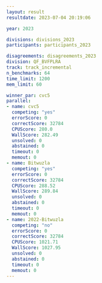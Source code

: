 ```yaml
---
layout: result
resultdate: 2023-07-04 20:19:06

year: 2023

divisions: divisions_2023
participants: participants_2023

disagreements: disagreements_2023
division: QF_BVFPLRA
track: track_incremental
n_benchmarks: 64
time_limit: 1200
mem_limit: 60

winner_par: cvc5
parallel:
- name: cvc5
  competing: "yes"
  errorScore: 0
  correctScore: 32784
  CPUScore: 280.0
  WallScore: 282.49
  unsolved: 0
  abstained: 0
  timeout: 0
  memout: 0
- name: Bitwuzla
  competing: "yes"
  errorScore: 0
  correctScore: 32784
  CPUScore: 288.52
  WallScore: 289.84
  unsolved: 0
  abstained: 0
  timeout: 0
  memout: 0
- name: 2022-Bitwuzla
  competing: "no"
  errorScore: 0
  correctScore: 32784
  CPUScore: 1021.71
  WallScore: 1027.95
  unsolved: 0
  abstained: 0
  timeout: 0
  memout: 0
---
```


